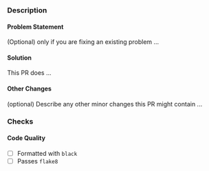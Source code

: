 ### Description
#### Problem Statement
(Optional) only if you are fixing an existing problem ...

#### Solution
This PR does ...

#### Other Changes
(optional) Describe any other minor changes this PR might contain ...

### Checks
#### Code Quality
- [ ] Formatted with `black`
- [ ] Passes `flake8`
